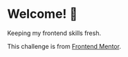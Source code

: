 # Welcome! 👋

Keeping my frontend skills fresh.

This challenge is from [Frontend Mentor](https://www.frontendmentor.io/challenges/four-card-feature-section-weK1eFYK).
